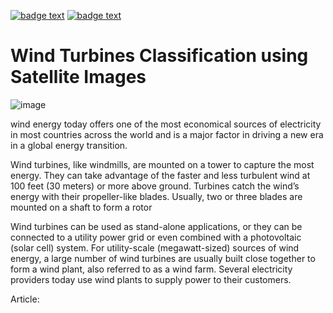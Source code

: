 [![badge text](https://img.shields.io/badge/Medium-black?style=flat-square&logo=medium&logoColor=white)](https://medium.com/@b.valipour.sh/wind-turbines-classification-using-satellite-images-944b62356c06)
[![badge text](https://img.shields.io/badge/LinkedIn-blue?style=flat-square&logo=linkedin&logoColor=white)](https://www.linkedin.com/in/bvsh/)
# Wind Turbines Classification using Satellite Images

![image](https://user-images.githubusercontent.com/47195556/188320979-247b6d38-c91f-4b8c-a670-12682cd4f713.png)

wind energy today offers one of the most economical sources of electricity in most countries across the world and is a major factor in driving a new era in a global energy transition.

Wind turbines, like windmills, are mounted on a tower to capture the most energy. They can take advantage of the faster and less turbulent wind at 100 feet (30 meters) or more above ground. Turbines catch the wind’s energy with their propeller-like blades. Usually, two or three blades are mounted on a shaft to form a rotor

Wind turbines can be used as stand-alone applications, or they can be connected to a utility power grid or even combined with a photovoltaic (solar cell) system. For utility-scale (megawatt-sized) sources of wind energy, a large number of wind turbines are usually built close together to form a wind plant, also referred to as a wind farm. Several electricity providers today use wind plants to supply power to their customers.

Article: 
